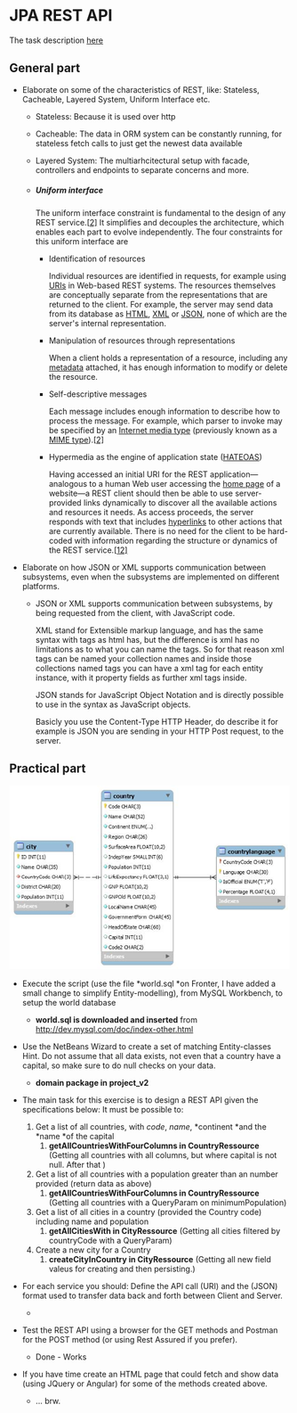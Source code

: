 # JPA REST API

The task description [here](https://github.com/scheldejonas/Exercises/blob/master/EP/exam-preparation_JPA_REST_API.pdf)

## General part

- Elaborate on some of the characteristics of REST, like: Stateless, Cacheable, Layered System, Uniform Interface etc.

  - Stateless: Because it is used over http

  - Cacheable: The data in ORM system can be constantly running, for stateless fetch calls to just get the newest data available

  - Layered System: The multiarhcitectural setup with facade, controllers and endpoints to separate concerns and more.

  - ##### Uniform interface

    The uniform interface constraint is fundamental to the design of any REST service.[[2\]](https://en.wikipedia.org/wiki/Representational_state_transfer#cite_note-Fielding-Ch5-2) It simplifies and decouples the architecture, which enables each part to evolve independently. The four constraints for this uniform interface are

    - Identification of resources

      Individual resources are identified in requests, for example using [URIs](https://en.wikipedia.org/wiki/Uniform_resource_identifier) in Web-based REST systems. The resources themselves are conceptually separate from the representations that are returned to the client. For example, the server may send data from its database as [HTML](https://en.wikipedia.org/wiki/HTML), [XML](https://en.wikipedia.org/wiki/XML) or [JSON](https://en.wikipedia.org/wiki/JSON), none of which are the server's internal representation.

    - Manipulation of resources through representations

      When a client holds a representation of a resource, including any [metadata](https://en.wikipedia.org/wiki/Metadata) attached, it has enough information to modify or delete the resource.

    - Self-descriptive messages

      Each message includes enough information to describe how to process the message. For example, which parser to invoke may be specified by an [Internet media type](https://en.wikipedia.org/wiki/Media_type) (previously known as a [MIME type](https://en.wikipedia.org/wiki/MIME_type)).[[2\]](https://en.wikipedia.org/wiki/Representational_state_transfer#cite_note-Fielding-Ch5-2)

    - Hypermedia as the engine of application state ([HATEOAS](https://en.wikipedia.org/wiki/HATEOAS))

      Having accessed an initial URI for the REST application—analogous to a human Web user accessing the [home page](https://en.wikipedia.org/wiki/Home_page) of a website—a REST client should then be able to use server-provided links dynamically to discover all the available actions and resources it needs. As access proceeds, the server responds with text that includes [hyperlinks](https://en.wikipedia.org/wiki/Hyperlink) to other actions that are currently available. There is no need for the client to be hard-coded with information regarding the structure or dynamics of the REST service.[[12\]](https://en.wikipedia.org/wiki/Representational_state_transfer#cite_note-RESTfulAPI.net-12)

- Elaborate on how JSON or XML supports communication between subsystems, even when the subsystems are implemented on different platforms. 

  - JSON or XML supports communication between subsystems, by being requested from the client, with JavaScript code.

    XML stand for Extensible markup language, and has the same syntax with tags as html has, but the difference is xml has no limitations as to what you can name the tags. So for that reason xml tags can be named your collection names and inside those collections named tags you can have a xml tag for each entity instance, with it property fields as further xml tags inside.

    JSON stands for JavaScript Object Notation and is directly possible to use in the syntax as JavaScript objects.

    Basicly you use the Content-Type HTTP Header, do describe it for example is JSON you are sending in your HTTP Post request, to the server.

## Practical part

![alt tag](images/domain_model.jpg)

- Execute the script (use the file *world.sql *on Fronter, I have added a small change to simplify Entity-modelling), from MySQL Workbench, to setup the world database 
  - **world.sql is downloaded and inserted** from http://dev.mysql.com/doc/index-other.html


- Use the NetBeans Wizard to create a set of matching Entity-classes Hint. Do not assume that all data exists, not even that a country have a capital, so make sure to do null checks on your data. 
  - **domain package in project_v2**
- The main task for this exercise is to design a REST API given the specifications below: 
  It must be possible to: 
  1. Get a list of all countries, with *code*, *name*, *continent *and the *name *of the capital
     1. **getAllCountriesWithFourColumns in CountryRessource** (Getting all countries with all columns, but where capital is not null. After that )
  2. Get a list of all countries with a population greater than an number provided (return data as above) 
     1. **getAllCountriesWithFourColumns in CountryRessource** (Getting all countries with a QueryParam on minimumPopulation)
  3. Get a list of all cities in a country (provided the Country code) including name and population 
     1. **getAllCitiesWith in CityRessource** (Getting all cities filtered by countryCode with a QueryParam)
  4. Create a new city for a Country
     1. **createCityInCountry in CityRessource** (Getting all new field valeus for creating and then persisting.)
- For each service you should: Define the API call (URI) and the (JSON) format used to transfer data back and forth between Client and Server.
  - ​
- Test the REST API using a browser for the GET methods and Postman for the POST method (or using Rest Assured if you prefer).
  - Done - Works
- If you have time create an HTML page that could fetch and show data (using JQuery or Angular) for some of the methods created above.
  - … brw.